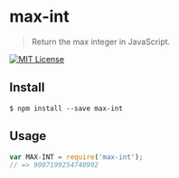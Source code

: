 # max-int

> Return the max integer in JavaScript.


[![MIT License](https://img.shields.io/badge/license-MIT_License-green.svg?style=flat-square)](https://github.com/mock-end/max-int/blob/master/LICENSE)


## Install

```
$ npm install --save max-int 
```


## Usage

```js
var MAX-INT = require('max-int');
// => 9007199254740992
```
